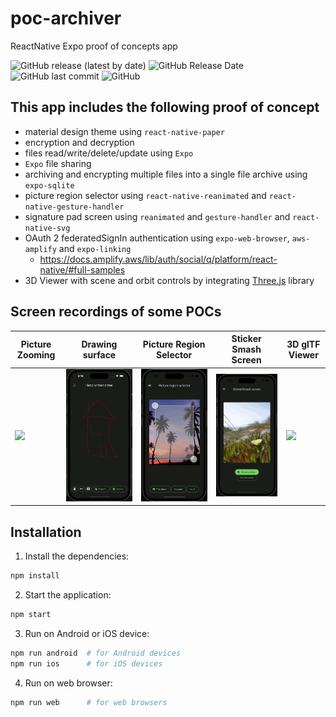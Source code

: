 # poc-archiver

ReactNative Expo proof of concepts app


![GitHub release (latest by date)](https://img.shields.io/github/v/release/amwebexpert/poc-archiver) ![GitHub Release Date](https://img.shields.io/github/release-date/amwebexpert/poc-archiver) ![GitHub last commit](https://img.shields.io/github/last-commit/amwebexpert/poc-archiver) ![GitHub](https://img.shields.io/github/license/amwebexpert/poc-archiver)

## This app includes the following proof of concept

- material design theme using `react-native-paper`
- encryption and decryption
- files read/write/delete/update using `Expo`
- `Expo` file sharing
- archiving and encrypting multiple files into a single file archive using `expo-sqlite`
- picture region selector using `react-native-reanimated` and `react-native-gesture-handler`
- signature pad screen using `reanimated` and `gesture-handler` and `react-native-svg`
- OAuth 2 federatedSignIn authentication using `expo-web-browser`, `aws-amplify` and `expo-linking`
  - https://docs.amplify.aws/lib/auth/social/q/platform/react-native/#full-samples
- 3D Viewer with scene and orbit controls by integrating [Three.js](https://threejs.org/) library

## Screen recordings of some POCs

Picture Zooming | Drawing surface | Picture Region Selector | Sticker Smash Screen | 3D glTF Viewer
--------------- | --------------- | ----------------------- | -------------------- | ------------------------
<img src="docs/captures/demo-picture-zoom.gif" /> | <img src="docs/captures/demo-drawing-surface.gif" /> | <img src="docs/captures/demo-picture-region-selector.gif" /> | <img src="docs/captures/demo-sticker-smash-screen.gif" /> | <img src="docs/captures/demo-3D-viewer-lantern-and-avocado.gif" />


## Installation

1. Install the dependencies: 
```bash
npm install 
``` 
2. Start the application: 
```bash
npm start 
``` 
3. Run on Android or iOS device: 
```bash 
npm run android  # for Android devices 
npm run ios      # for iOS devices  
```  
4. Run on web browser:  
```bash  
npm run web      # for web browsers  
```
